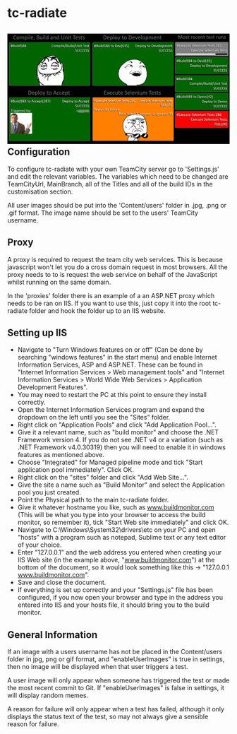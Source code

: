 tc-radiate
==========
![Screenshot](/screenshot.png)
Configuration
-------------
To configure tc-radiate with your own TeamCity server go to 'Settings.js' and edit the relevant variables. The variables which need to be changed are TeamCityUrl, MainBranch, all of the Titles and all of the build IDs in the customisation section.

All user images should be put into the 'Content/users' folder in .jpg, .png or .gif format. The image name should be set to the users' TeamCity username.

Proxy
-----
A proxy is required to request the team city web services. This is because javascript won't let you do a cross domain request in most browsers. All the proxy needs to to is request the web service on behalf of the JavaScript whilst running on the same domain.

In the 'proxies' folder there is an example of a an ASP.NET proxy which needs to be ran on IIS.
If you want to use this, just copy it into the root tc-radiate folder and hook the folder up to an IIS website.

Setting up IIS
--------------
- Navigate to "Turn Windows features on or off" (Can be done by searching "windows features" in the start menu) and enable Internet Information Services, ASP and ASP.NET. These can be found in "Internet Information Services > Web management tools" and "Internet Information Services > World Wide Web Services > Application Development Features".
- You may need to restart the PC at this point to ensure they install correctly.
- Open the Internet Information Services program and expand the dropdown on the left until you see the "Sites" folder.
- Right click on "Application Pools" and click "Add Application Pool...".
- Give it a relevant name, such as "build monitor" and choose the .NET Framework version 4. If you do not see .NET v4 or a variation (such as .NET Framework v4.0.30319) then you will need to enable it in windows features as mentioned above.
- Choose "Integrated" for Managed pipeline mode and tick "Start application pool immediately". Click OK.
- Right click on the "sites" folder and click "Add Web Site...".
- Give the site a name such as "Build Monitor" and select the Application pool you just created. 
- Point the Physical path to the main tc-radiate folder.
- Give it whatever hostname you like, such as www.buildmonitor.com (This will be what you type into your browser to access the build monitor, so remember it),  tick "Start Web site immediately" and click OK.
- Navigate to C:\Windows\System32\drivers\etc on your PC and open "hosts" with a program such as notepad, Sublime text or any text editor of your choice.
- Enter "127.0.0.1" and the web address you entered when creating your IIS Web site (in the example above, "www.buildmonitor.com") at the bottom of the document, so it would look something like this -> "127.0.0.1    www.buildmonitor.com".
- Save and close the document.
- If everything is set up correctly and your "Settings.js" file has been configured, if you now open your browser and type in the address you entered into IIS and your hosts file, it should bring you to the build monitor.

General Information
-------------------
If an image with a users username has not be placed in the Content/users folder in jpg, png or gif format, and "enableUserImages" is true in settings, then no image will be displayed when that user triggers a test. 

A user image will only appear when someone has triggered the test or made the most recent commit to Git. If "enableUserImages" is false in settings, it will display random memes.

A reason for failure will only appear when a test has failed, although it only displays the status text of the test, so may not always give a sensible reason for failure. 